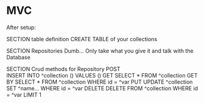 # MVC


After setup:

SECTION table definition
  CREATE TABLE of your collections

SECTION Repositories
  Dumb... Only take what you give it and talk with the Database 

SECTION Crud methods for Repository
POST  
  INSERT INTO ^collection
  ()
  VALUES
  ()
GET
  SELECT * FROM ^collection
GET BY
  SELECT * FROM ^collection WHERE id = ^var
PUT
  UPDATE ^collection
  SET
    ^name...
  WHERE id = ^var
DELETE
  DELETE FROM ^collection WHERE id = ^var LIMIT 1
